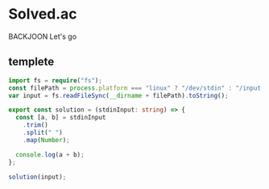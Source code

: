 # Solved.ac

BACKJOON Let's go

## templete

```typescript
import fs = require("fs");
const filePath = process.platform === "linux" ? "/dev/stdin" : "/input.txt";
var input = fs.readFileSync(__dirname + filePath).toString();

export const solution = (stdinInput: string) => {
  const [a, b] = stdinInput
    .trim()
    .split(" ")
    .map(Number);

  console.log(a + b);
};

solution(input);
```
